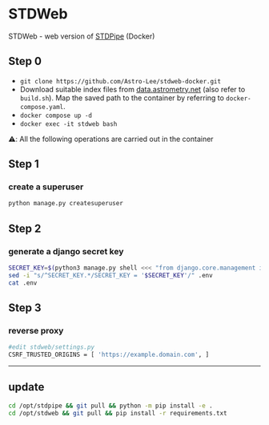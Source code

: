 # STDWeb

STDWeb - web version of [STDPipe](https://github.com/karpov-sv/stdpipe) (Docker)

## Step 0
- `git clone https://github.com/Astro-Lee/stdweb-docker.git`
- Download suitable index files from [data.astrometry.net](http://data.astrometry.net/) (also refer to `build.sh`). Map the saved path to the container by referring to `docker-compose.yaml`.
- `docker compose up -d`
- `docker exec -it stdweb bash`

⚠️: All the following operations are carried out in the container

## Step 1
### create a superuser
```python
python manage.py createsuperuser
```

## Step 2
### generate a django secret key
```bash
SECRET_KEY=$(python3 manage.py shell <<< "from django.core.management import utils; print(utils.get_random_secret_key())")
sed -i "s/^SECRET_KEY.*/SECRET_KEY = '$SECRET_KEY'/" .env
cat .env 
```

## Step 3
### reverse proxy 
```bash
#edit stdweb/settings.py
CSRF_TRUSTED_ORIGINS = [ 'https://example.domain.com', ]
```

---
## update
```bash
cd /opt/stdpipe && git pull && python -m pip install -e .
cd /opt/stdweb && git pull && pip install -r requirements.txt
```

